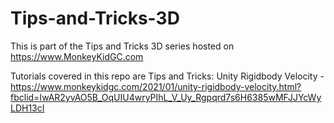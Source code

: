 # Tips-and-Tricks-3D

This is part of the Tips and Tricks 3D series hosted on https://www.MonkeyKidGC.com

Tutorials covered in this repo are
Tips and Tricks: Unity Rigidbody Velocity - https://www.monkeykidgc.com/2021/01/unity-rigidbody-velocity.html?fbclid=IwAR2yvAO5B_OqUIU4wryPIhL_V_Uy_Rgpqrd7s6H6385wMFJJYcWyLDH13cI